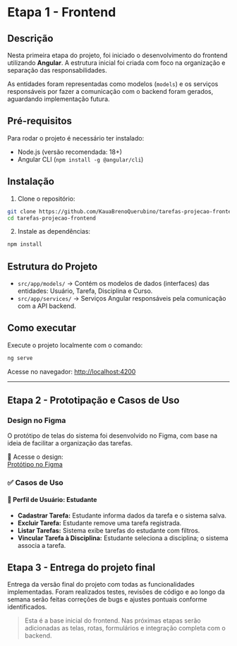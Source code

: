 # Etapa 1 - Frontend

## Descrição

Nesta primeira etapa do projeto, foi iniciado o desenvolvimento do frontend utilizando **Angular**. A estrutura inicial foi criada com foco na organização e separação das responsabilidades.

As entidades foram representadas como modelos (`models`) e os serviços responsáveis por fazer a comunicação com o backend foram gerados, aguardando implementação futura.

## Pré-requisitos

Para rodar o projeto é necessário ter instalado:

- Node.js (versão recomendada: 18+)
- Angular CLI (`npm install -g @angular/cli`)

## Instalação

1. Clone o repositório:

```bash
git clone https://github.com/KauaBrenoQuerubino/tarefas-projecao-frontend.git
cd tarefas-projecao-frontend
```

2. Instale as dependências:

```bash
npm install
```

## Estrutura do Projeto

- `src/app/models/` → Contém os modelos de dados (interfaces) das entidades: Usuário, Tarefa, Disciplina e Curso.
- `src/app/services/` → Serviços Angular responsáveis pela comunicação com a API backend.

## Como executar

Execute o projeto localmente com o comando:

```bash
ng serve
```

Acesse no navegador: [http://localhost:4200](http://localhost:4200)

---
## Etapa 2 - Prototipação e Casos de Uso

###  Design no Figma

O protótipo de telas do sistema foi desenvolvido no Figma, com base na ideia de facilitar a organização das tarefas.

🔗 Acesse o design:  
[ Protótipo no Figma](https://www.figma.com/design/ZD4IRkj7dlkTbNcE048tDu/TO-DO-LIST?node-id=0-1&t=L6qFahx4KQ1IRMtD-1)

### ✅ Casos de Uso

#### 👤 Perfil de Usuário: Estudante

- **Cadastrar Tarefa:** Estudante informa dados da tarefa e o sistema salva.
- **Excluir Tarefa:** Estudante remove uma tarefa registrada.
- **Listar Tarefas:** Sistema exibe tarefas do estudante com filtros.
- **Vincular Tarefa à Disciplina:** Estudante seleciona a disciplina; o sistema associa a tarefa.

## Etapa 3 - Entrega do projeto final

Entrega da versão final do projeto com todas as funcionalidades implementadas. Foram realizados testes, revisões de código e ao longo da semana serão feitas correções de bugs e ajustes pontuais conforme identificados.

> Esta é a base inicial do frontend. Nas próximas etapas serão adicionadas as telas, rotas, formulários e integração completa com o backend.
#
